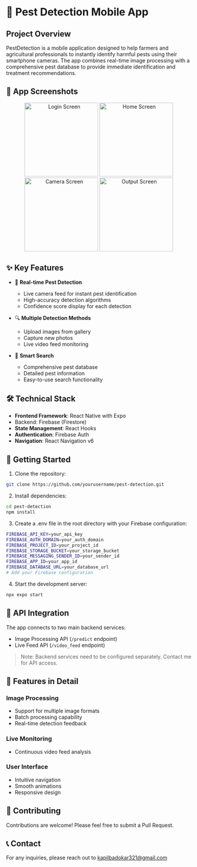 # 🌿 Pest Detection Mobile App

## Project Overview
PestDetection is a mobile application designed to help farmers and agricultural professionals to instantly identify harmful pests using their smartphone cameras. The app combines real-time image processing with a comprehensive pest database to provide immediate identification and treatment recommendations.

## 📱 App Screenshots

<p align="center">
  <img src="https://github.com/user-attachments/assets/8951c266-849c-45ce-bed2-675bc822b420" width="200" alt="Login Screen" />
  <img src="https://github.com/user-attachments/assets/7a8a5b94-6197-4cbe-a9e6-9aad7563885e" width="200" alt="Home Screen" />
  <img src="https://github.com/user-attachments/assets/58bc1167-c629-4090-afae-1eba8cb34953" width="200" alt="Camera Screen" />
<img src="https://github.com/user-attachments/assets/a17a62ba-14af-4188-b9bd-445dc15dab11" width="200" alt="Output Screen" />
</p>

## ✨ Key Features

- 📸 **Real-time Pest Detection**
  - Live camera feed for instant pest identification
  - High-accuracy detection algorithms
  - Confidence score display for each detection

- 🔍 **Multiple Detection Methods**
  - Upload images from gallery
  - Capture new photos
  - Live video feed monitoring

- 🎯 **Smart Search**
  - Comprehensive pest database
  - Detailed pest information
  - Easy-to-use search functionality

## 🛠️ Technical Stack

- **Frontend Framework**: React Native with Expo
- Backend: Firebase (Firestore)
- **State Management**: React Hooks
- **Authentication**: Firebase Auth
- **Navigation**: React Navigation v6

## 🚀 Getting Started

1. Clone the repository:
```bash
git clone https://github.com/yourusername/pest-detection.git
```

2. Install dependencies:
```bash
cd pest-detection
npm install
```

3. Create a .env file in the root directory with your Firebase configuration:
```bash
FIREBASE_API_KEY=your_api_key
FIREBASE_AUTH_DOMAIN=your_auth_domain
FIREBASE_PROJECT_ID=your_project_id
FIREBASE_STORAGE_BUCKET=your_storage_bucket
FIREBASE_MESSAGING_SENDER_ID=your_sender_id
FIREBASE_APP_ID=your_app_id
FIREBASE_DATABASE_URL=your_database_url
# Add your Firebase configuration
```

4. Start the development server:
```bash
npx expo start
```

## 🔌 API Integration

The app connects to two main backend services:
- Image Processing API (`/predict` endpoint)
- Live Feed API (`/video_feed` endpoint)

> Note: Backend services need to be configured separately. Contact me for API access.

## 📲 Features in Detail

### Image Processing
- Support for multiple image formats
- Batch processing capability
- Real-time detection feedback

### Live Monitoring
- Continuous video feed analysis

### User Interface
- Intuitive navigation
- Smooth animations
- Responsive design


## 🤝 Contributing

Contributions are welcome! Please feel free to submit a Pull Request.

## 📞 Contact

For any inquiries, please reach out to kapilbadokar321@gmail.com
